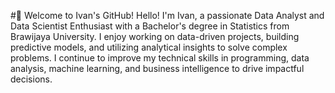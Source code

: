 #👋 Welcome to Ivan's GitHub!
Hello! I'm Ivan, a passionate Data Analyst and Data Scientist Enthusiast with a Bachelor's degree in Statistics from Brawijaya University. I enjoy working on data-driven projects, building predictive models, and utilizing analytical insights to solve complex problems. I continue to improve my technical skills in programming, data analysis, machine learning, and business intelligence to drive impactful decisions.
